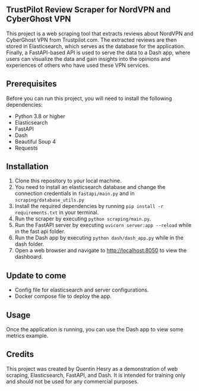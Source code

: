 ## TrustPilot Review Scraper for NordVPN and CyberGhost VPN

This project is a web scraping tool that extracts reviews about NordVPN and CyberGhost VPN from Trustpilot.com. The extracted reviews are then stored in Elasticsearch, which serves as the database for the application. Finally, a FastAPI-based API is used to serve the data to a Dash app, where users can visualize the data and gain insights into the opinions and experiences of others who have used these VPN services.

## Prerequisites

Before you can run this project, you will need to install the following dependencies:

- Python 3.8 or higher
- Elasticsearch
- FastAPI
- Dash
- Beautiful Soup 4
- Requests

## Installation

1. Clone this repository to your local machine.
2. You need to install an elasticsearch database and change the connection credentials in `fastapi/main.py` and in `scraping/database_utils.py`
3. Install the required dependencies by running `pip install -r requirements.txt` in your terminal.
4. Run the scraper by executing `python scraping/main.py`.
5. Run the FastAPI server by executing `uvicorn server:app --reload` while in the fast api folder.
6. Run the Dash app by executing `python dash/dash_app.py` while in the dash folder.
7. Open a web browser and navigate to [http://localhost:8050](http://localhost:8050) to view the dashboard.

## Update to come

- Config file for elasticsearch and server configurations.
- Docker compose file to deploy the app.

## Usage

Once the application is running, you can use the Dash app to view some metrics example.

## Credits

This project was created by Quentin Hesry as a demonstration of web scraping, Elasticsearch, FastAPI, and Dash. 
It is intended for training only and should not be used for any commercial purposes.

